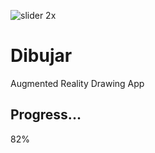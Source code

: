 ![slider 2x](https://user-images.githubusercontent.com/19171147/30729884-d723da1c-9f30-11e7-9f29-afb110973d64.png)


# Dibujar
Augmented Reality Drawing App

## Progress...

82%


